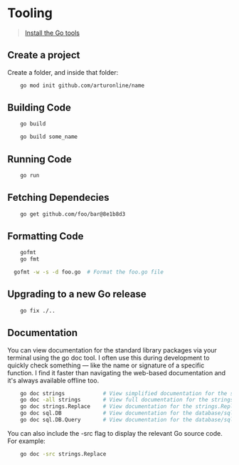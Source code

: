 # Tooling

> [Install the Go tools](https://golang.org/doc/install)

## Create a project

Create a folder, and inside that folder:

```bash
    go mod init github.com/arturonline/name
```

## Building Code

```bash
    go build
```

```bash
    go build some_name
```

## Running Code

```bash
    go run
```

## Fetching Dependecies

```bash
    go get github.com/foo/bar@8e1b8d3
```

## Formatting Code

```bash
    gofmt
    go fmt

  gofmt -w -s -d foo.go  # Format the foo.go file
```

## Upgrading to a new Go release

```bash
    go fix ./..
```

## Documentation

You can view documentation for the standard library packages via your terminal using the go doc tool. I often use this during development to quickly check something — like the name or signature of a specific function. I find it faster than navigating the web-based documentation and it's always available offline too.

```bash
    go doc strings            # View simplified documentation for the strings package
    go doc -all strings       # View full documentation for the strings package
    go doc strings.Replace    # View documentation for the strings.Replace function
    go doc sql.DB             # View documentation for the database/sql.DB type
    go doc sql.DB.Query       # View documentation for the database/sql.DB.Query method
```

You can also include the -src flag to display the relevant Go source code. For example:

```bash
    go doc -src strings.Replace
```
